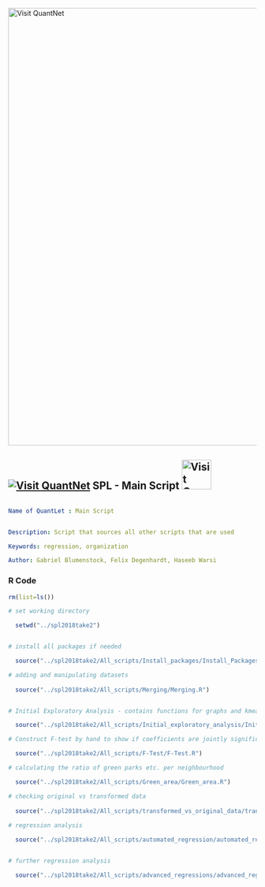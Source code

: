 [<img src="https://github.com/QuantLet/Styleguide-and-FAQ/blob/master/pictures/banner.png" width="888" alt="Visit QuantNet">](http://quantlet.de/)

## [<img src="https://github.com/QuantLet/Styleguide-and-FAQ/blob/master/pictures/qloqo.png" alt="Visit QuantNet">](http://quantlet.de/) **SPL - Main Script** [<img src="https://github.com/QuantLet/Styleguide-and-FAQ/blob/master/pictures/QN2.png" width="60" alt="Visit QuantNet 2.0">](http://quantlet.de/)

```yaml

Name of QuantLet : Main Script


Description: Script that sources all other scripts that are used

Keywords: regression, organization

Author: Gabriel Blumenstock, Felix Degenhardt, Haseeb Warsi


```


### R Code
```r
rm(list=ls())

# set working directory

  setwd("../spl2018take2")


# install all packages if needed

  source("../spl2018take2/All_scripts/Install_packages/Install_Packages.R")

# adding and manipulating datasets
  
  source("../spl2018take2/All_scripts/Merging/Merging.R") 


# Initial Exploratory Analysis - contains functions for graphs and kmeans

  source("../spl2018take2/All_scripts/Initial_exploratory_analysis/Initial_exploratory_analysis.R")

# Construct F-test by hand to show if coefficients are jointly significant if needed

  source("../spl2018take2/All_scripts/F-Test/F-Test.R")

# calculating the ratio of green parks etc. per neighbourhood 

  source("../spl2018take2/All_scripts/Green_area/Green_area.R")

# checking original vs transformed data
  
  source("../spl2018take2/All_scripts/transformed_vs_original_data/transformed_vs_original_data.R")
  
# regression analysis

  source("../spl2018take2/All_scripts/automated_regression/automated_regression.R")


# further regression analysis

  source("../spl2018take2/All_scripts/advanced_regressions/advanced_regressions.R")



